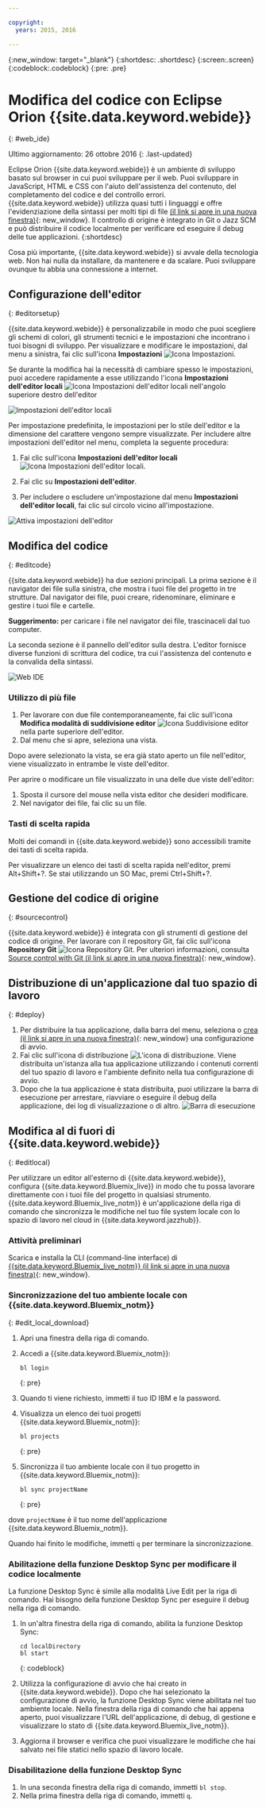 ```yaml
---

copyright:
  years: 2015, 2016

---
```


{:new_window: target="_blank"}
{:shortdesc: .shortdesc}
{:screen:.screen}
{:codeblock:.codeblock}
{:pre: .pre}

# Modifica del codice con Eclipse Orion {{site.data.keyword.webide}}
{: #web_ide}

Ultimo aggiornamento: 26 ottobre 2016
{: .last-updated}

Eclipse Orion {{site.data.keyword.webide}} è un ambiente di sviluppo basato sul browser in cui puoi sviluppare per il web. Puoi sviluppare in JavaScript, HTML e CSS con l'aiuto dell'assistenza del contenuto, del completamento del codice e del controllo errori. {{site.data.keyword.webide}} utilizza quasi tutti i linguaggi e offre l'evidenziazione della sintassi per molti tipi di file [ (il link si apre in una nuova finestra)](https://hub.jazz.net/docs/overview/#dev_support){: new_window}. Il controllo di origine è integrato in Git o Jazz SCM e può distribuire il codice localmente per verificare ed eseguire il debug delle tue applicazioni.
{:shortdesc}

Cosa più importante, {{site.data.keyword.webide}} si avvale della tecnologia web. Non hai nulla da installare, da mantenere e da scalare. Puoi sviluppare ovunque tu abbia una connessione a internet.

## Configurazione dell'editor
{: #editorsetup}

{{site.data.keyword.webide}} è personalizzabile in modo che puoi scegliere gli schemi di colori, gli strumenti tecnici e le impostazioni che incontrano i tuoi bisogni di sviluppo. Per visualizzare e modificare le impostazioni, dal menu a sinistra, fai clic sull'icona **Impostazioni** <img class="inline" src="./images/webide_settings_icon_light.png"  alt="Icona Impostazioni">.

Se durante la modifica hai la necessità di cambiare spesso le impostazioni, puoi accedere rapidamente a esse utilizzando l'icona **Impostazioni dell'editor locali** <img class="inline" src="./images/webide_local_settings_icon_light.png"  alt="Icona Impostazioni dell'editor locali"> nell'angolo superiore destro dell'editor

![Impostazioni dell'editor locali](images/webide_local_editor_settings_light.png)

Per impostazione predefinita, le impostazioni per lo stile dell'editor e la dimensione del carattere vengono sempre visualizzate. Per includere altre impostazioni dell'editor nel menu, completa la seguente procedura:

1. Fai clic sull'icona **Impostazioni dell'editor locali** <img class="inline" src="./images/webide_local_settings_icon_light.png"  alt="Icona Impostazioni dell'editor locali">.

2. Fai clic su **Impostazioni dell'editor**.

3. Per includere o escludere un'impostazione dal menu **Impostazioni dell'editor locali**, fai clic sul circolo vicino all'impostazione.

![Attiva impostazioni dell'editor](images/webide_editor_settings_toggle_light.png)


## Modifica del codice
{: #editcode}

{{site.data.keyword.webide}} ha due sezioni principali. La prima sezione è il navigator dei file sulla sinistra, che mostra i tuoi file del progetto in tre strutture. Dal navigator dei file, puoi creare, ridenominare, eliminare e gestire i tuoi file e cartelle.

**Suggerimento:** per caricare i file nel navigator dei file, trascinaceli dal tuo computer.

La seconda sezione è il pannello dell'editor sulla destra. L'editor fornisce diverse funzioni di scrittura del codice, tra cui l'assistenza del contenuto e la convalida della sintassi.

![Web IDE](images/webide_light.png)

### Utilizzo di più file
1. Per lavorare con due file contemporaneamente, fai clic sull'icona **Modifica modalità di suddivisione editor** <img class="inline" src="./images/webide_split_editor_icon_light.png"  alt="Icona Suddivisione editor"> nella parte superiore dell'editor.
2. Dal menu che si apre, seleziona una vista.

 Dopo avere selezionato la vista, se era già stato aperto un file nell'editor, viene visualizzato in entrambe le viste dell'editor.

 Per aprire o modificare un file visualizzato in una delle due viste dell'editor:
 1. Sposta il cursore del mouse nella vista editor che desideri modificare.
 2. Nel navigator dei file, fai clic su un file.

### Tasti di scelta rapida
Molti dei comandi in {{site.data.keyword.webide}} sono accessibili tramite dei tasti di scelta rapida.

Per visualizzare un elenco dei tasti di scelta rapida nell'editor, premi Alt+Shift+?. Se stai utilizzando un SO Mac, premi Ctrl+Shift+?.

## Gestione del codice di origine
{: #sourcecontrol}

{{site.data.keyword.webide}} è integrata con gli strumenti di gestione del codice di origine. Per lavorare con il repository Git, fai clic sull'icona **Repository Git** <img class="inline" src="./images/webide_git_icon_light.png"  alt="Icona Repository Git">. Per ulteriori informazioni, consulta [Source control with Git (il link si apre in una nuova finestra)](https://hub.jazz.net/docs/git/){: new_window}.


## Distribuzione di un'applicazione dal tuo spazio di lavoro
{: #deploy}

1. Per distribuire la tua applicazione, dalla barra del menu, seleziona o [crea (il link si apre in una nuova finestra)](https://hub.jazz.net/tutorials/livesync/#launch_configuration){: new_window} una configurazione di avvio.
1. Fai clic sull'icona di distribuzione <img class="inline" src="./images/webide_deploy_button_light.png"  alt="L'icona di distribuzione">. Viene distribuita un'istanza alla tua applicazione utilizzando i contenuti correnti del tuo spazio di lavoro e l'ambiente definito nella tua configurazione di avvio. 
2. Dopo che la tua applicazione è stata distribuita, puoi utilizzare la barra di esecuzione per arrestare, riavviare o eseguire il debug della applicazione, dei log di visualizzazione o di altro.
![Barra di esecuzione](images/webide_runbar_light.png)

 ## Modifica al di fuori di {{site.data.keyword.webide}}
{: #editlocal}

Per utilizzare un editor all'esterno di {{site.data.keyword.webide}}, configura {{site.data.keyword.Bluemix_live}} in modo che tu possa lavorare direttamente con i tuoi file del progetto in qualsiasi strumento. {{site.data.keyword.Bluemix_live_notm}} è un'applicazione della riga di comando che sincronizza le modifiche nel tuo file system locale con lo spazio di lavoro nel cloud in {{site.data.keyword.jazzhub}}. 

### Attività preliminari 

Scarica e installa la CLI (command-line interface) di [{{site.data.keyword.Bluemix_live_notm}} (il link si apre in una nuova finestra)](http://livesyncdownload.ng.bluemix.net){: new_window}.

### Sincronizzazione del tuo ambiente locale con {{site.data.keyword.Bluemix_notm}}
{: #edit_local_download}

1. Apri una finestra della riga di comando.
2. Accedi a {{site.data.keyword.Bluemix_notm}}:

	```
	bl login
	```
	{: pre}

3. Quando ti viene richiesto, immetti il tuo ID IBM e la password.
4. Visualizza un elenco dei tuoi progetti {{site.data.keyword.Bluemix_notm}}: 

	```
	bl projects
	```
	{: pre}

4. Sincronizza il tuo ambiente locale con il tuo progetto in {{site.data.keyword.Bluemix_notm}}:

	```
	bl sync projectName
	```
	{: pre}

dove `projectName` è il tuo nome dell'applicazione {{site.data.keyword.Bluemix_notm}}.

Quando hai finito le modifiche, immetti `q` per terminare la sincronizzazione.

### Abilitazione della funzione Desktop Sync per modificare il codice localmente

La funzione Desktop Sync è simile alla modalità Live Edit per la riga di comando. Hai bisogno della funzione Desktop Sync per eseguire il debug nella riga di comando.
1. In un'altra finestra della riga di comando, abilita la funzione Desktop Sync:

	```
	cd localDirectory
	bl start
	```
	{: codeblock}

2. Utilizza la configurazione di avvio che hai creato in {{site.data.keyword.webide}}. Dopo che hai selezionato la configurazione di avvio, la funzione Desktop Sync viene abilitata nel tuo ambiente locale. Nella finestra della riga di comando che hai appena aperto, puoi visualizzare l'URL dell'applicazione, di debug, di gestione e visualizzare lo stato di {{site.data.keyword.Bluemix_live_notm}}.

3. Aggiorna il browser e verifica che puoi visualizzare le modifiche che hai salvato nei file statici nello spazio di lavoro locale. 

### Disabilitazione della funzione Desktop Sync

1. In una seconda finestra della riga di comando, immetti `bl stop`.
2. Nella prima finestra della riga di comando, immetti `q`.
